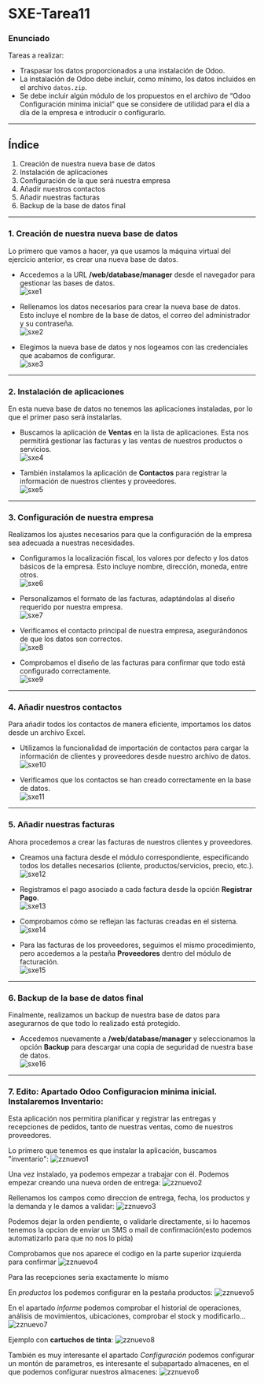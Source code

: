 # SXE-Tarea11

### Enunciado
Tareas a realizar:
- Traspasar los datos proporcionados a una instalación de Odoo.
- La instalación de Odoo debe incluir, como mínimo, los datos incluidos en el archivo `datos.zip`.
- Se debe incluir algún módulo de los propuestos en el archivo de “Odoo Configuración mínima inicial” que se considere de utilidad para el día a día de la empresa e introducir o configurarlo.

---

## Índice  
1. Creación de nuestra nueva base de datos  
2. Instalación de aplicaciones  
3. Configuración de la que será nuestra empresa  
4. Añadir nuestros contactos  
5. Añadir nuestras facturas  
6. Backup de la base de datos final  

---

### 1. Creación de nuestra nueva base de datos  

Lo primero que vamos a hacer, ya que usamos la máquina virtual del ejercicio anterior, es crear una nueva base de datos.  

- Accedemos a la URL **/web/database/manager** desde el navegador para gestionar las bases de datos.  
![sxe1](https://github.com/user-attachments/assets/9170ee0f-a0d5-4960-b515-107933b5cfb8)  

- Rellenamos los datos necesarios para crear la nueva base de datos. Esto incluye el nombre de la base de datos, el correo del administrador y su contraseña.  
![sxe2](https://github.com/user-attachments/assets/1641a9d4-9141-4203-9cc9-2ce14c8e4164)  

- Elegimos la nueva base de datos y nos logeamos con las credenciales que acabamos de configurar.  
![sxe3](https://github.com/user-attachments/assets/d784332c-f9e2-4a95-b480-9a7c5916d1d0)  

---

### 2. Instalación de aplicaciones  

En esta nueva base de datos no tenemos las aplicaciones instaladas, por lo que el primer paso será instalarlas.  

- Buscamos la aplicación de **Ventas** en la lista de aplicaciones. Esta nos permitirá gestionar las facturas y las ventas de nuestros productos o servicios.  
![sxe4](https://github.com/user-attachments/assets/3eb0c660-9f0c-4ca5-8dd0-6764ba787c1b)  

- También instalamos la aplicación de **Contactos** para registrar la información de nuestros clientes y proveedores.  
![sxe5](https://github.com/user-attachments/assets/d8273750-3cd6-4006-9c72-80f3a40476f4)  

---

### 3. Configuración de nuestra empresa  

Realizamos los ajustes necesarios para que la configuración de la empresa sea adecuada a nuestras necesidades.  

- Configuramos la localización fiscal, los valores por defecto y los datos básicos de la empresa. Esto incluye nombre, dirección, moneda, entre otros.  
![sxe6](https://github.com/user-attachments/assets/c8d89098-ba97-4ed7-963f-9163aaf81c5f)  

- Personalizamos el formato de las facturas, adaptándolas al diseño requerido por nuestra empresa.  
![sxe7](https://github.com/user-attachments/assets/58bf98a3-42cc-4d5a-81d1-935b2cd132ed)  

- Verificamos el contacto principal de nuestra empresa, asegurándonos de que los datos son correctos.  
![sxe8](https://github.com/user-attachments/assets/40a19651-92f6-4bd7-9718-ef4464c93b69)  

- Comprobamos el diseño de las facturas para confirmar que todo está configurado correctamente.  
![sxe9](https://github.com/user-attachments/assets/b0b25649-e8ff-4a8a-8cb1-d880a52b3bc2)  

---

### 4. Añadir nuestros contactos  

Para añadir todos los contactos de manera eficiente, importamos los datos desde un archivo Excel.  

- Utilizamos la funcionalidad de importación de contactos para cargar la información de clientes y proveedores desde nuestro archivo de datos.  
![sxe10](https://github.com/user-attachments/assets/f8af15e4-4a9b-4144-9ea0-68ffdfdb8c32)  

- Verificamos que los contactos se han creado correctamente en la base de datos.  
![sxe11](https://github.com/user-attachments/assets/6307ed1b-e065-497c-8d69-32757b7029d1)  

---

### 5. Añadir nuestras facturas  

Ahora procedemos a crear las facturas de nuestros clientes y proveedores.  

- Creamos una factura desde el módulo correspondiente, especificando todos los detalles necesarios (cliente, productos/servicios, precio, etc.).  
![sxe12](https://github.com/user-attachments/assets/261857c3-a73f-4789-b15a-2452a3fa5cba)  

- Registramos el pago asociado a cada factura desde la opción **Registrar Pago**.  
![sxe13](https://github.com/user-attachments/assets/82c8be97-7f6c-483a-a41e-9c357f758c5a)  

- Comprobamos cómo se reflejan las facturas creadas en el sistema.  
![sxe14](https://github.com/user-attachments/assets/27100946-0bbd-451c-98df-4650a5f38022)  

- Para las facturas de los proveedores, seguimos el mismo procedimiento, pero accedemos a la pestaña **Proveedores** dentro del módulo de facturación.  
![sxe15](https://github.com/user-attachments/assets/6bc7e49f-b0bc-443c-8a40-1375316a6a98)  

---

### 6. Backup de la base de datos final  

Finalmente, realizamos un backup de nuestra base de datos para asegurarnos de que todo lo realizado está protegido.  

- Accedemos nuevamente a **/web/database/manager** y seleccionamos la opción **Backup** para descargar una copia de seguridad de nuestra base de datos.  
![sxe16](https://github.com/user-attachments/assets/0b95cf98-a2e7-484c-89c4-c3336eec8eca)  


-------------------------------------------------------
### 7. Edito: Apartado Odoo Configuracion minima inicial. Instalaremos Inventario:
Esta aplicación nos permitira planificar y registrar las entregas y recepciones de pedidos, tanto de nuestras ventas, como de nuestros proveedores.

Lo primero que tenemos es que instalar la aplicación, buscamos "inventario":
![zznuevo1](https://github.com/user-attachments/assets/522eb361-c352-4999-8e16-20bef1058756)

Una vez instalado, ya podemos empezar a trabajar con él. Podemos empezar creando una nueva orden de entrega: 
![zznuevo2](https://github.com/user-attachments/assets/2d9ff42b-b4cd-4239-b66e-32183ee04608)  


Rellenamos los campos como direccion de entrega, fecha, los productos y la demanda y le damos a validar:
![zznuevo3](https://github.com/user-attachments/assets/6adaec5c-00b5-4b14-8789-c41d507bf1f6)

Podemos dejar la orden pendiente, o validarle directamente, si lo hacemos tenemos la opcion de enviar un SMS o mail de confirmación(esto podemos automatizarlo para que no nos lo pida)

Comprobamos que nos aparece el codigo en la parte superior izquierda para confirmar
![zznuevo4](https://github.com/user-attachments/assets/d0c6aed6-d5b9-4200-9447-42a6d8d18c68)

Para las recepciones sería exactamente lo mismo

En *productos* los podemos configurar en la pestaña productos:
![zznuevo5](https://github.com/user-attachments/assets/8c49f3a4-cfbb-4fbc-98f1-cbd90dc3d6f8)

En el apartado  *informe* podemos comprobar el historial de operaciones, análisis de movimientos, ubicaciones, comprobar el stock y modificarlo...
![zznuevo7](https://github.com/user-attachments/assets/8dd6d318-b185-4e3f-aced-3132afbce7bf)

Ejemplo con **cartuchos de tinta**:
![zznuevo8](https://github.com/user-attachments/assets/93cf87b8-2caa-489b-bca4-24031413fc34)


También es muy interesante el apartado *Configuración* podemos configurar un montón de parametros, es interesante el subapartado almacenes, en el que podemos configurar nuestros almacenes:
![zznuevo6](https://github.com/user-attachments/assets/f75e36c5-6a8e-49a7-9b73-6d97b6cb5592)


























